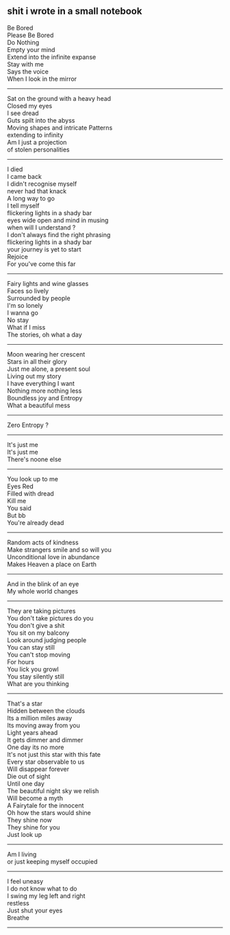 ## shit i wrote in a small notebook

Be Bored\
Please Be Bored\
Do Nothing\
Empty your mind\
Extend into the infinite expanse\
Stay with me\
Says the voice\
When I look in the mirror

----

Sat on the ground with a heavy head\
Closed my eyes\
I see dread\
Guts spilt into the abyss\
Moving shapes and intricate Patterns\
extending to infinity\
Am I just a projection\
of stolen personalities

----
I died\
I came back\
I didn't recognise myself\
never had that knack\
A long way to go\
I tell myself\
flickering lights in a shady bar\
eyes wide open and mind in musing\
when will I understand ?\
I don't always find the right phrasing\
flickering lights in a shady bar\
your journey is yet to start\
Rejoice\
For you've come this far

----
Fairy lights and wine glasses\
Faces so lively\
Surrounded by people\
I'm so lonely\
I wanna go\
No stay\
What if I miss\
The stories, oh what a day

----
Moon wearing her crescent\
Stars in all their glory\
Just me alone, a present soul\
Living out my story\
I have everything I want\
Nothing more nothing less\
Boundless joy and Entropy\
What a beautiful mess

----


Zero Entropy ?

----


It's just me\
It's just me\
There's noone else

----

You look up to me\
Eyes Red\
Filled with dread\
Kill me\
You said\
But bb\
You're already dead

---

Random acts of kindness\
Make strangers smile and so will you\
Unconditional love in abundance\
Makes Heaven a place on Earth

---

And in the blink of an eye\
My whole world changes

---

They are taking pictures\
You don't take pictures do you\
You don't give a shit\
You sit on my balcony\
Look around judging people\
You can stay still\
You can't stop moving\
For hours\
You lick you growl\
You stay silently still\
What are you thinking

---

That's a star\
Hidden between the clouds\
Its a million miles away\
Its moving away from you\
Light years ahead\
It gets dimmer and dimmer\
One day its no more\
It's not just this star with this fate\
Every star observable to us\
Will disappear forever\
Die out of sight\
Until one day\
The beautiful night sky we relish\
Will become a myth\
A Fairytale for the innocent\
Oh how the stars would shine\
They shine now\
They shine for you\
Just look up

---

Am I living\
or just keeping myself occupied

---

I feel uneasy\
I do not know what to do\
I swing my leg left and right\
restless\
Just shut your eyes\
Breathe

---
